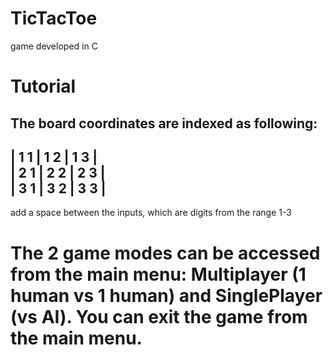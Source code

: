 # TicTacToe
game developed in C

# Tutorial

The board coordinates are indexed as following:
----------------
| 1 1 | 1 2 | 1 3 | <br />
| 2 1 | 2 2 | 2 3 | <br />
| 3 1 | 3 2 | 3 3 | <br />
----------------

add a space between the inputs, which are digits from the range 1-3

# The 2 game modes can be accessed from the main menu: Multiplayer (1 human vs 1 human) and SinglePlayer (vs AI). You can exit the game from the main menu.
